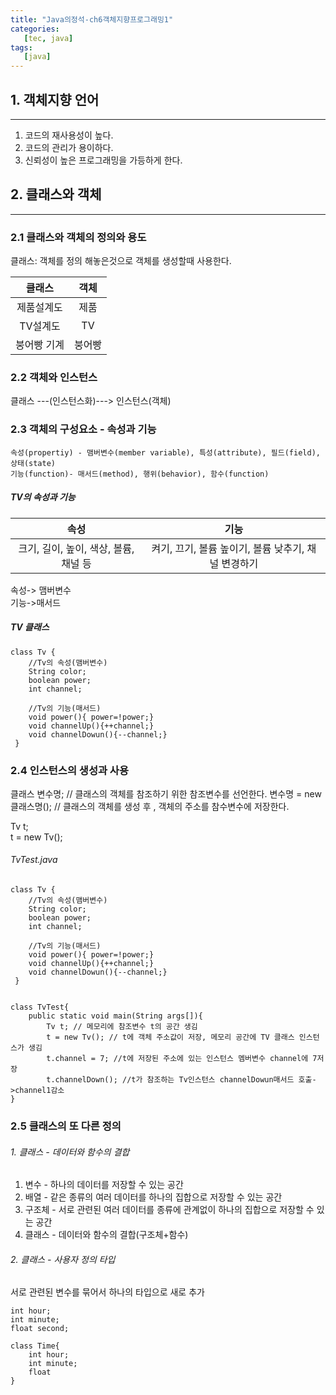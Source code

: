 ```yaml
---
title: "Java의정석-ch6객체지향프로그래밍1"
categories:
   [tec, java]
tags:
   [java]
---
```


## 1. 객체지향 언어
---

1. 코드의 재사용성이 높다.
2. 코드의 관리가 용이하다.
3. 신뢰성이 높은 프로그래밍을 가등하게 한다.


   

## 2. 클래스와 객체
--- 
### 2.1 클래스와 객체의 정의와 용도
클래스: 객체를 정의 해놓은것으로 객체를 생성할때 사용한다.  

| 클래스 | 객체 |
|:--------:|:--------:|
| 제품설계도 | 제품 |
| TV설계도 | TV |
| 붕어빵 기계| 붕어빵 |

### 2.2 객체와 인스턴스

클래스 ---(인스턴스화)---> 인스턴스(객체)

### 2.3 객체의 구성요소 - 속성과 기능
```
속성(propertiy) - 맴버변수(member variable), 특성(attribute), 필드(field), 상태(state)  
기능(function)- 매서드(method), 행위(behavior), 함수(function)
```
##### TV의 속성과 기능

| 속성 | 기능 |
|:--------:|:--------:|
| 크기, 길이, 높이, 색상, 볼륨, 채널 등 | 켜기, 끄기, 볼륨 높이기, 볼륨 낮추기, 채널 변경하기 |

속성-> 맴버변수  
기능->매서드
##### TV 클래스
```
class Tv {
    //Tv의 속성(맴버변수)
    String color;
    boolean power;
    int channel;

    //Tv의 기능(매서드)
    void power(){ power=!power;}
    void channelUp(){++channel;}
    void channelDowun(){--channel;}
 }
```


### 2.4 인스턴스의 생성과 사용

클래스 변수명; // 클래스의 객체를 참조하기 위한 참조변수를 선언한다.
변수명 = new 클래스명(); // 클래스의 객체를 생성 후 , 객체의 주소를 참수변수에 저장한다.

Tv t;  
t = new Tv();

  
###### TvTest.java
```
class Tv {
    //Tv의 속성(맴버변수)
    String color;
    boolean power;
    int channel;

    //Tv의 기능(매서드)
    void power(){ power=!power;}
    void channelUp(){++channel;}
    void channelDowun(){--channel;}
 }


class TvTest{
    public static void main(String args[]){
        Tv t; // 메모리에 참조변수 t의 공간 생김
        t = new Tv(); // t에 객체 주소값이 저장, 메모리 공간에 TV 클래스 인스턴스가 생김
        t.channel = 7; //t에 저장된 주소에 있는 인스턴스 멤버변수 channel에 7저장
        t.channelDown(); //t가 참조하는 Tv인스턴스 channelDowun매서드 호출->channel1감소
}
```

### 2.5 클래스의 또 다른 정의
###### 1. 클래스 - 데이터와 함수의 결합

   1. 변수 - 하나의 데이터를 저장할 수 있는 공간
   2. 배열 - 같은 종류의 여러 데이터를 하나의 집합으로 저장할 수 있는 공간
   3. 구조체 - 서로 관련된 여러 데이터를 종류에 관계없이 하나의 집합으로 저장할 수 있는 공간
   4. 클래스 - 데이터와 함수의 결합(구조체+함수)


###### 2. 클래스 - 사용자 정의 타입

서로 관련된 변수를 묶어서 하나의 타입으로 새로 추가


```
int hour;
int minute;
float second;
```  
 
```
class Time{
    int hour;
    int minute;
    float 
}
```
